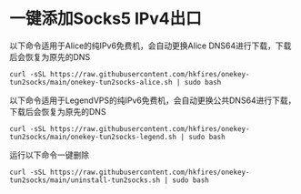# 一键添加Socks5 IPv4出口

以下命令适用于Alice的纯IPv6免费机，会自动更换Alice DNS64进行下载，下载后会恢复为原先的DNS

```
curl -sSL https://raw.githubusercontent.com/hkfires/onekey-tun2socks/main/onekey-tun2socks-alice.sh | sudo bash
```

以下命令适用于LegendVPS的纯IPv6免费机，会自动更换公共DNS64进行下载，下载后会恢复为原先的DNS

```
curl -sSL https://raw.githubusercontent.com/hkfires/onekey-tun2socks/main/onekey-tun2socks-legend.sh | sudo bash
```

运行以下命令一键删除

```
curl -sSL https://raw.githubusercontent.com/hkfires/onekey-tun2socks/main/uninstall-tun2socks.sh | sudo bash
```
